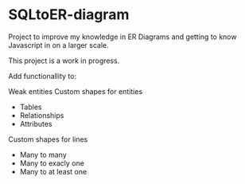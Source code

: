 # SQLtoER-diagram

Project to improve my knowledge in ER Diagrams and getting to know Javascript in on a larger scale.


This project is a work in progress. 



Add functionallity to: 

Weak entities
Custom shapes for entities
  - Tables
  - Relationships
  - Attributes

Custom shapes for lines
  - Many to many
  - Many to exacly one
  - Many to at least one


